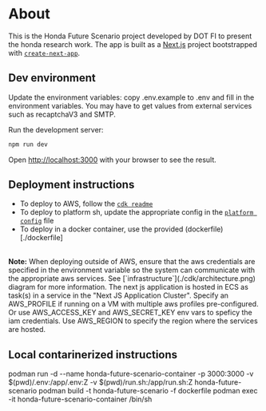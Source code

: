 # About
This is the Honda Future Scenario project developed by DOT FI to present the honda research work. The app is built as a [Next.js](https://nextjs.org) project bootstrapped with [`create-next-app`](https://nextjs.org/docs/app/api-reference/cli/create-next-app).

## Dev environment
Update the environment variables: copy .env.example to .env and fill in the environment variables. You may have to get values from external services such as recaptchaV3 and SMTP.

Run the development server:

```bash
npm run dev
```

Open [http://localhost:3000](http://localhost:3000) with your browser to see the result.

## Deployment instructions
- To deploy to AWS, follow the [`cdk readme`](./cdk/README.md)
- To deploy to platform sh, update the appropriate config in the [`platform config`](./.platform.app.yaml) file
- To deploy in a docker container, use the provided (dockerfile)[./dockerfile]
<br>
<b>Note:</b> When deploying outside of AWS, ensure that the aws credentials are specified in the environment variable so the system can communicate with the appropriate aws services. See [`infrastructure`](./cdk/architecture.png) diagram for more information. The next js application is hosted in ECS as task(s) in a service in the "Next JS Application Cluster". Specify an AWS_PROFILE if running on a VM with multiple aws profiles pre-configured. Or use AWS_ACCESS_KEY and AWS_SECRET_KEY env vars to speficy the iam credentials. Use AWS_REGION to specify the region where the services are hosted.

## Local contarinerized instructions
podman run -d --name honda-future-scenario-container -p 3000:3000 -v $(pwd)/.env:/app/.env:Z -v $(pwd)/run.sh:/app/run.sh:Z honda-future-scenario
podman build -t honda-future-scenario -f dockerfile
podman exec -it honda-future-scenario-container /bin/sh